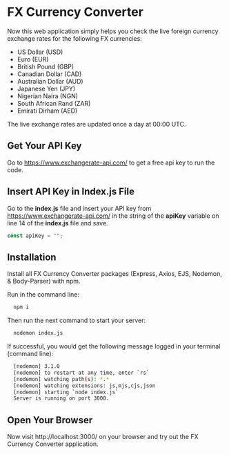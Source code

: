 
# FX Currency Converter
Now this web application simply helps you check the live foreign currency exchange rates for the following FX currencies:

- US Dollar (USD)
- Euro (EUR)
- British Pound (GBP)
- Canadian Dollar (CAD)
- Australian Dollar (AUD)
- Japanese Yen (JPY)
- Nigerian Naira (NGN)
- South African Rand (ZAR)
- Emirati Dirham (AED)

The live exchange rates are updated once a day at 00:00 UTC.

## Get Your API Key

Go to https://www.exchangerate-api.com/ to get a free api key to run the code.

## Insert API Key in Index.js File

Go to the **index.js** file and insert your API key from https://www.exchangerate-api.com/ in the string of the **apiKey** variable on line 14 of the **index.js** file and save.

```javascript
const apiKey = "";
```

## Installation

Install all FX Currency Converter packages (Express, Axios, EJS, Nodemon, & Body-Parser) with npm.

Run in the command line:

```bash
  npm i
```

Then run the next command to start your server:

```bash
  nodemon index.js
```

If successful, you would get the following message logged in your terminal (command line):

```bash
  [nodemon] 3.1.0
  [nodemon] to restart at any time, enter `rs`
  [nodemon] watching path(s): *.*
  [nodemon] watching extensions: js,mjs,cjs,json
  [nodemon] starting `node index.js`
  Server is running on port 3000.
```

## Open Your Browser

Now visit http://localhost:3000/ on your browser and try out the FX Currency Converter application.